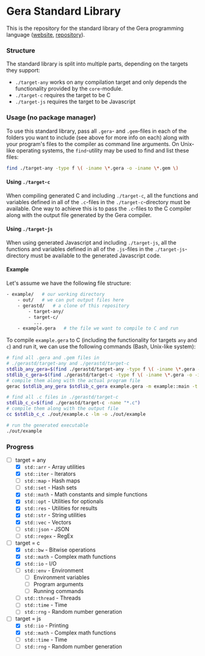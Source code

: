 # Gera Standard Library

This is the repository for the standard library of the Gera programming language ([website](https://geralang.netlify.app), [repository](https://github.com/typesafeschwalbe/gerac)).

### Structure

The standard library is split into multiple parts, depending on the targets they support:
- `./target-any` works on any compilation target and only depends the functionality provided by the `core`-module.
- `./target-c` requires the target to be C
- `./target-js` requires the target to be Javascript

### Usage (no package manager)

To use this standard library, pass all `.gera`- and `.gem`-files in each of the folders you want to include (see above for more info on each) along with your program's files to the compiler as command line arguments.
On Unix-like operating systems, the `find`-utility may be used to find and list these files:
```bash
find ./target-any -type f \( -iname \*.gera -o -iname \*.gem \)
```

#### Using `./target-c`

When compiling generated C and including `./target-c`, all the functions and variables defined in all of the `.c`-files in the `./target-c`-directory must be available. One way to achieve this is to pass the `.c`-files to the C compiler along with the output file generated by the Gera compiler.

#### Using `./target-js`

When using generated Javascript and including `./target-js`, all the functions and variables defined in all of the `.js`-files in the `./target-js`-directory must be available to the generated Javascript code.

#### Example

Let's assume we have the following file structure:
```bash
- example/   # our working directory
    - out/   # we can put output files here
    - gerastd/   # a clone of this repository
        - target-any/
        - target-c/
          ...
    - example.gera   # the file we want to compile to C and run
```
To compile `example.gera` to C (including the functionality for targets `any` and `c`) and run it, we can use the following commands (Bash, Unix-like system):
```bash
# find all .gera and .gem files in
# ./gerastd/target-any and ./gerastd/target-c
stdlib_any_gera=$(find ./gerastd/target-any -type f \( -iname \*.gera -o -iname \*.gem \))
stdlib_c_gera=$(find ./gerastd/target-c -type f \( -iname \*.gera -o -iname \*.gem \))
# compile them along with the actual program file
gerac $stdlib_any_gera $stdlib_c_gera example.gera -m example::main -t c -o ./out/example.c

# find all .c files in ./gerastd/target-c
stdlib_c_c=$(find ./gerastd/target-c -name "*.c")
# compile them along with the output file
cc $stdlib_c_c ./out/example.c -lm -o ./out/example

# run the generated executable
./out/example
```

### Progress

- [ ] target = any
    - [x] `std::arr` - Array utilities
    - [x] `std::iter` - Iterators
    - [ ] `std::map` - Hash maps
    - [ ] `std::set` - Hash sets
    - [x] `std::math` - Math constants and simple functions
    - [x] `std::opt` - Utilities for optionals
    - [x] `std::res` - Utilities for results
    - [x] `std::str` - String utilities
    - [x] `std::vec` - Vectors
    - [ ] `std::json` - JSON
    - [ ] `std::regex` - RegEx
- [ ] target = c
    - [x] `std::bw` - Bitwise operations
    - [x] `std::math` - Complex math functions
    - [x] `std::io` - I/O
    - [ ] `std::env` - Environment
        - [ ] Environment variables
        - [ ] Program arguments
        - [ ] Running commands
    - [ ] `std::thread` - Threads
    - [ ] `std::time` - Time
    - [ ] `std::rng` - Random number generation
- [ ] target = js
    - [x] `std::io` - Printing
    - [x] `std::math` - Complex math functions
    - [ ] `std::time` - Time
    - [ ] `std::rng` - Random number generation 
